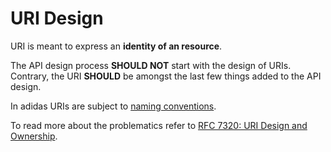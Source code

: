# URI Design 

URI is meant to express an **identity of an resource**. 

The API design process **SHOULD NOT** start with the design of URIs. Contrary, the URI **SHOULD** be amongst the last few things added to the API design. 

In adidas URIs are subject to [naming conventions](https://adidas-group.gitbooks.io/api-guidelines/content/evolution/naming-conventions.html).

To read more about the problematics refer to [RFC 7320: URI Design and Ownership](https://tools.ietf.org/html/rfc7320).
